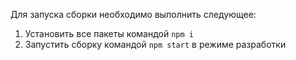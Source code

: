 
Для запуска сборки необходимо выполнить следующее:

1) Установить все пакеты командой `npm i`
2) Запустить сборку командой `npm start` в режиме разработки
